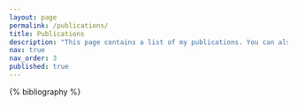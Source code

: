 ```yaml
---
layout: page
permalink: /publications/
title: Publications
description: "This page contains a list of my publications. You can also find them on my Google Scholar profile.<br>Equal contribution is indicated by an asterisk (*) after the author's name."
nav: true
nav_order: 3
published: true
---
```


<!-- _pages/publications.md -->
<div class="publications">

{% bibliography %}

</div>
